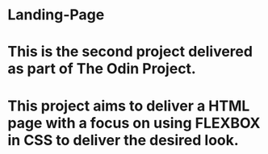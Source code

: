 # Landing-Page

# This is the second project delivered as part of The Odin Project.

# This project aims to deliver a HTML page with a focus on using FLEXBOX in CSS to deliver the desired look.

